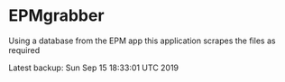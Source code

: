 # EPMgrabber
Using a database from the EPM app this application scrapes the files as required


Latest backup: Sun Sep 15 18:33:01 UTC 2019
